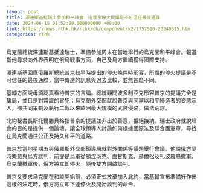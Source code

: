 ```yaml
---
layout: post
title: 澤連斯基抵瑞士參加和平峰會　指普京停火提議是不可信任最後通牒
date: 2024-06-15 01:52:09.000000000 +08:00
link: https://news.rthk.hk/rthk/ch/component/k2/1757510-20240615.htm
categories: rthk
---
```


烏克蘭總統澤連斯基抵達瑞士，準備參加周末在當地舉行的烏克蘭和平峰會。報道指他尋求向外界表明在俄烏戰事方面，自己及烏方繼續獲得國際支持。

澤連斯基回應俄羅斯總統普京較早時提出的停火條件時形容，所謂的停火提議是不可信任的最後通牒，當中傳達的訊息與過去比較，並無甚麼不同。

基輔方面說毋須認真看待普京的言論。總統顧問波多利亞克形容普京的提議完全是騙局，並且是對常識的冒犯；烏克蘭外交部就說普京與同黨以和平締造者的姿態示人，卻共同策劃及執行二戰以來歐洲最大規模的武裝侵略，做法荒謬。

北約秘書長斯托爾滕貝格指普京的提議並非出於善意，拒絕接納。瑞士政府就說峰會的目的是提供一個論壇，讓全球領導人討論如何根據國際法及聯合國憲章，尋找在烏克蘭通往公正及持久和平的道路。

普京於當地星期五與俄羅斯外交部領導層就對外關係等議題舉行會議。他說俄方隨時樂意與烏方談判，前提是烏軍從頓涅茨克、盧甘斯克、赫爾松及扎波羅熱撤軍，烏克蘭撤軍後，俄方將立即停火，隨後雙方開啟談判。

普京又要求烏克蘭在和談開始前，必須正式放棄加入北約，當基輔宣布準備好作出這樣的決定時，俄方將立即下達停火及開始談判的命令。
